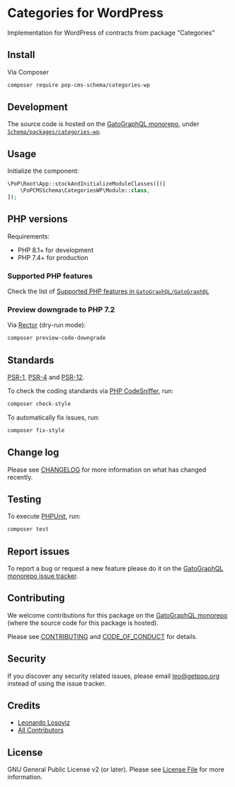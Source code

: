 # Categories for WordPress

<!--
[![Build Status][ico-travis]][link-travis]
[![Quality Score][ico-code-quality]][link-code-quality]
[![Software License][ico-license]](LICENSE.md)
[![Latest Version on Packagist][ico-version]][link-packagist]
[![Coverage Status][ico-scrutinizer]][link-scrutinizer]
[![Total Downloads][ico-downloads]][link-downloads]
-->

Implementation for WordPress of contracts from package "Categories"

## Install

Via Composer

``` bash
composer require pop-cms-schema/categories-wp
```

## Development

The source code is hosted on the [GatoGraphQL monorepo](https://github.com/GatoGraphQL/GatoGraphQL), under [`Schema/packages/categories-wp`](https://github.com/GatoGraphQL/GatoGraphQL/tree/master/layers/Schema/packages/categories-wp).

## Usage

Initialize the component:

``` php
\PoP\Root\App::stockAndInitializeModuleClasses([([
    \PoPCMSSchema\CategoriesWP\Module::class,
]);
```

## PHP versions

Requirements:

- PHP 8.1+ for development
- PHP 7.4+ for production

### Supported PHP features

Check the list of [Supported PHP features in `GatoGraphQL/GatoGraphQL`](https://github.com/GatoGraphQL/GatoGraphQL/blob/master/docs/supported-php-features.md)

### Preview downgrade to PHP 7.2

Via [Rector](https://github.com/rectorphp/rector) (dry-run mode):

```bash
composer preview-code-downgrade
```

## Standards

[PSR-1](https://www.php-fig.org/psr/psr-1), [PSR-4](https://www.php-fig.org/psr/psr-4) and [PSR-12](https://www.php-fig.org/psr/psr-12).

To check the coding standards via [PHP CodeSniffer](https://github.com/squizlabs/PHP_CodeSniffer), run:

``` bash
composer check-style
```

To automatically fix issues, run:

``` bash
composer fix-style
```

## Change log

Please see [CHANGELOG](CHANGELOG.md) for more information on what has changed recently.

## Testing

To execute [PHPUnit](https://phpunit.de/), run:

``` bash
composer test
```

## Report issues

To report a bug or request a new feature please do it on the [GatoGraphQL monorepo issue tracker](https://github.com/GatoGraphQL/GatoGraphQL/issues).

## Contributing

We welcome contributions for this package on the [GatoGraphQL monorepo](https://github.com/GatoGraphQL/GatoGraphQL) (where the source code for this package is hosted).

Please see [CONTRIBUTING](CONTRIBUTING.md) and [CODE_OF_CONDUCT](CODE_OF_CONDUCT.md) for details.

## Security

If you discover any security related issues, please email leo@getpop.org instead of using the issue tracker.

## Credits

- [Leonardo Losoviz][link-author]
- [All Contributors][link-contributors]

## License

GNU General Public License v2 (or later). Please see [License File](LICENSE.md) for more information.

[ico-version]: https://img.shields.io/packagist/v/pop-cms-schema/categories-wp.svg?style=flat-square
[ico-license]: https://img.shields.io/badge/license-GPLv2-brightgreen.svg?style=flat-square
[ico-travis]: https://img.shields.io/travis/pop-cms-schema/categories-wp/master.svg?style=flat-square
[ico-scrutinizer]: https://img.shields.io/scrutinizer/coverage/g/pop-cms-schema/categories-wp.svg?style=flat-square
[ico-code-quality]: https://img.shields.io/scrutinizer/g/pop-cms-schema/categories-wp.svg?style=flat-square
[ico-downloads]: https://img.shields.io/packagist/dt/pop-cms-schema/categories-wp.svg?style=flat-square

[link-packagist]: https://packagist.org/packages/pop-cms-schema/categories-wp
[link-travis]: https://travis-ci.org/pop-cms-schema/categories-wp
[link-scrutinizer]: https://scrutinizer-ci.com/g/pop-cms-schema/categories-wp/code-structure
[link-code-quality]: https://scrutinizer-ci.com/g/pop-cms-schema/categories-wp
[link-downloads]: https://packagist.org/packages/pop-cms-schema/categories-wp
[link-author]: https://github.com/leoloso
[link-contributors]: ../../../../../../contributors
